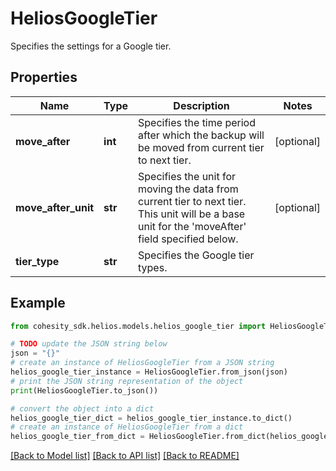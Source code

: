 # HeliosGoogleTier

Specifies the settings for a Google tier.

## Properties

Name | Type | Description | Notes
------------ | ------------- | ------------- | -------------
**move_after** | **int** | Specifies the time period after which the backup will be moved from current tier to next tier. | [optional] 
**move_after_unit** | **str** | Specifies the unit for moving the data from current tier to next tier. This unit will be a base unit for the &#39;moveAfter&#39; field specified below. | [optional] 
**tier_type** | **str** | Specifies the Google tier types. | 

## Example

```python
from cohesity_sdk.helios.models.helios_google_tier import HeliosGoogleTier

# TODO update the JSON string below
json = "{}"
# create an instance of HeliosGoogleTier from a JSON string
helios_google_tier_instance = HeliosGoogleTier.from_json(json)
# print the JSON string representation of the object
print(HeliosGoogleTier.to_json())

# convert the object into a dict
helios_google_tier_dict = helios_google_tier_instance.to_dict()
# create an instance of HeliosGoogleTier from a dict
helios_google_tier_from_dict = HeliosGoogleTier.from_dict(helios_google_tier_dict)
```
[[Back to Model list]](../README.md#documentation-for-models) [[Back to API list]](../README.md#documentation-for-api-endpoints) [[Back to README]](../README.md)



